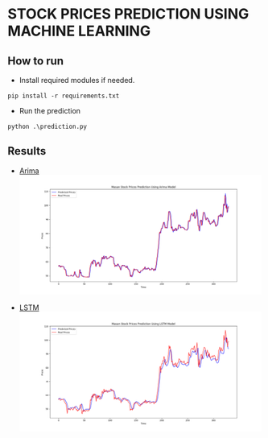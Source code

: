 # STOCK PRICES PREDICTION USING MACHINE LEARNING

## How to run
- Install required modules if needed.
```
pip install -r requirements.txt
```

- Run the prediction
```
python .\prediction.py 
```

## Results

- [Arima](Arima)
![Alt Masan Stock Prices Prediction Using Arima Model](Results/MSN_Arima.png "Masan Stock Prices Prediction Using Arima Model")

- [LSTM](LSTM)
![Alt Masan Stock Prices Prediction Using LSTM Model](Results/MSN_LSTM.png "Masan Stock Prices Prediction Using LSTM Model")